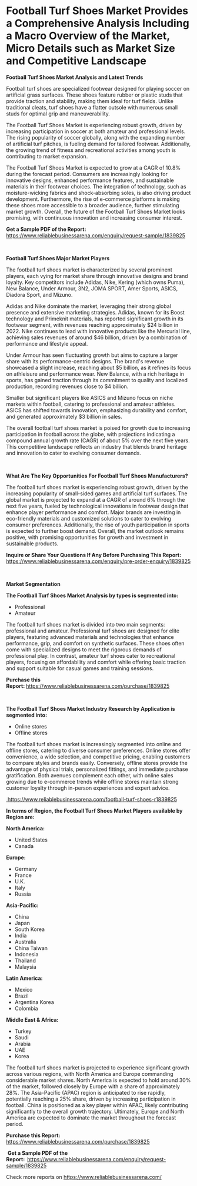 <p><h1>Football Turf Shoes Market Provides a Comprehensive Analysis Including a Macro Overview of the Market, Micro Details such as Market Size and Competitive Landscape</h1></p><p><strong>Football Turf Shoes Market Analysis and Latest Trends</strong></p>
<p><p>Football turf shoes are specialized footwear designed for playing soccer on artificial grass surfaces. These shoes feature rubber or plastic studs that provide traction and stability, making them ideal for turf fields. Unlike traditional cleats, turf shoes have a flatter outsole with numerous small studs for optimal grip and maneuverability.</p><p>The Football Turf Shoes Market is experiencing robust growth, driven by increasing participation in soccer at both amateur and professional levels. The rising popularity of soccer globally, along with the expanding number of artificial turf pitches, is fueling demand for tailored footwear. Additionally, the growing trend of fitness and recreational activities among youth is contributing to market expansion.</p><p>The Football Turf Shoes Market is expected to grow at a CAGR of 10.8% during the forecast period. Consumers are increasingly looking for innovative designs, enhanced performance features, and sustainable materials in their footwear choices. The integration of technology, such as moisture-wicking fabrics and shock-absorbing soles, is also driving product development. Furthermore, the rise of e-commerce platforms is making these shoes more accessible to a broader audience, further stimulating market growth. Overall, the future of the Football Turf Shoes Market looks promising, with continuous innovation and increasing consumer interest.</p></p>
<p><strong>Get a Sample PDF of the Report:&nbsp;</strong> <a href="https://www.reliablebusinessarena.com/enquiry/request-sample/1839825?utm_campaign=2039&utm_medium=2&utm_source=Github&utm_content=ia&utm_term=07022025&utm_id=football-turf-shoes">https://www.reliablebusinessarena.com/enquiry/request-sample/1839825</a></p>
<p>&nbsp;</p>
<p><strong>Football Turf Shoes Major Market Players</strong></p>
<p><p>The football turf shoes market is characterized by several prominent players, each vying for market share through innovative designs and brand loyalty. Key competitors include Adidas, Nike, Kering (which owns Puma), New Balance, Under Armour, 3N2, JOMA SPORT, Amer Sports, ASICS, Diadora Sport, and Mizuno. </p><p>Adidas and Nike dominate the market, leveraging their strong global presence and extensive marketing strategies. Adidas, known for its Boost technology and Primeknit materials, has reported significant growth in its footwear segment, with revenues reaching approximately $24 billion in 2022. Nike continues to lead with innovative products like the Mercurial line, achieving sales revenues of around $46 billion, driven by a combination of performance and lifestyle appeal.  </p><p>Under Armour has seen fluctuating growth but aims to capture a larger share with its performance-centric designs. The brand's revenue showcased a slight increase, reaching about $5 billion, as it refines its focus on athleisure and performance wear. New Balance, with a rich heritage in sports, has gained traction through its commitment to quality and localized production, recording revenues close to $4 billion.</p><p>Smaller but significant players like ASICS and Mizuno focus on niche markets within football, catering to professional and amateur athletes. ASICS has shifted towards innovation, emphasizing durability and comfort, and generated approximately $3 billion in sales. </p><p>The overall football turf shoes market is poised for growth due to increasing participation in football across the globe, with projections indicating a compound annual growth rate (CAGR) of about 5% over the next five years. This competitive landscape reflects an industry that blends brand heritage and innovation to cater to evolving consumer demands.</p></p>
<p>&nbsp;</p>
<p><strong>What Are The Key Opportunities For Football Turf Shoes Manufacturers?</strong></p>
<p><p>The football turf shoes market is experiencing robust growth, driven by the increasing popularity of small-sided games and artificial turf surfaces. The global market is projected to expand at a CAGR of around 6% through the next five years, fueled by technological innovations in footwear design that enhance player performance and comfort. Major brands are investing in eco-friendly materials and customized solutions to cater to evolving consumer preferences. Additionally, the rise of youth participation in sports is expected to further boost demand. Overall, the market outlook remains positive, with promising opportunities for growth and investment in sustainable products.</p></p>
<p><strong>Inquire or Share Your Questions If Any Before Purchasing This Report:</strong> <a href="https://www.reliablebusinessarena.com/enquiry/pre-order-enquiry/1839825?utm_campaign=2039&utm_medium=2&utm_source=Github&utm_content=ia&utm_term=07022025&utm_id=football-turf-shoes">https://www.reliablebusinessarena.com/enquiry/pre-order-enquiry/1839825</a></p>
<p>&nbsp;</p>
<p><strong>Market Segmentation</strong></p>
<p><strong>The Football Turf Shoes Market Analysis by types is segmented into:</strong></p>
<p><ul><li>Professional</li><li>Amateur</li></ul></p>
<p><p>The football turf shoes market is divided into two main segments: professional and amateur. Professional turf shoes are designed for elite players, featuring advanced materials and technologies that enhance performance, grip, and comfort on synthetic surfaces. These shoes often come with specialized designs to meet the rigorous demands of professional play. In contrast, amateur turf shoes cater to recreational players, focusing on affordability and comfort while offering basic traction and support suitable for casual games and training sessions.</p></p>
<p><strong>Purchase this Report:&nbsp;</strong><a href="https://www.reliablebusinessarena.com/purchase/1839825?utm_campaign=2039&utm_medium=2&utm_source=Github&utm_content=ia&utm_term=07022025&utm_id=football-turf-shoes">https://www.reliablebusinessarena.com/purchase/1839825</a></p>
<p>&nbsp;</p>
<p><strong>The Football Turf Shoes Market Industry Research by Application is segmented into:</strong></p>
<p><ul><li>Online stores</li><li>Offline stores</li></ul></p>
<p><p>The football turf shoes market is increasingly segmented into online and offline stores, catering to diverse consumer preferences. Online stores offer convenience, a wide selection, and competitive pricing, enabling customers to compare styles and brands easily. Conversely, offline stores provide the advantage of physical trials, personalized fittings, and immediate purchase gratification. Both avenues complement each other, with online sales growing due to e-commerce trends while offline stores maintain strong customer loyalty through in-person experiences and expert advice.</p></p>
<p><a href="https://www.reliablebusinessarena.com/football-turf-shoes-r1839825?utm_campaign=2039&utm_medium=2&utm_source=Github&utm_content=ia&utm_term=07022025&utm_id=football-turf-shoes">&nbsp;https://www.reliablebusinessarena.com/football-turf-shoes-r1839825</a></p>
<p><strong>In terms of Region, the Football Turf Shoes Market Players available by Region are:</strong></p>
<p>
    <p> <strong> North America: </strong>
        <ul>
            <li>United States</li>
            <li>Canada</li>
        </ul>
        </p> 
    <p> <strong> Europe: </strong>
        <ul>
            <li>Germany</li>
            <li>France</li>
            <li>U.K.</li>
            <li>Italy</li>
            <li>Russia</li>
        </ul>
        </p> 
    <p> <strong> Asia-Pacific: </strong>
        <ul>
            <li>China</li>
            <li>Japan</li>
            <li>South Korea</li>
            <li>India</li>
            <li>Australia</li>
            <li>China Taiwan</li>
            <li>Indonesia</li>
            <li>Thailand</li>
            <li>Malaysia</li>
        </ul>
        </p> 
    <p> <strong> Latin America: </strong>
        <ul>
            <li>Mexico</li>
            <li>Brazil</li>
            <li>Argentina Korea</li>
            <li>Colombia</li>
        </ul>
        </p> 
    <p> <strong> Middle East & Africa: </strong>
        <ul>
            <li>Turkey</li>
            <li>Saudi</li>
            <li>Arabia</li>
            <li>UAE</li>
            <li>Korea</li>
        </ul>
    </p>
    </p>
<p><p>The football turf shoes market is projected to experience significant growth across various regions, with North America and Europe commanding considerable market shares. North America is expected to hold around 30% of the market, followed closely by Europe with a share of approximately 28%. The Asia-Pacific (APAC) region is anticipated to rise rapidly, potentially reaching a 25% share, driven by increasing participation in football. China is positioned as a key player within APAC, likely contributing significantly to the overall growth trajectory. Ultimately, Europe and North America are expected to dominate the market throughout the forecast period.</p></p>
<p><strong>Purchase this Report: </strong><a href="https://www.reliablebusinessarena.com/purchase/1839825?utm_campaign=2039&utm_medium=2&utm_source=Github&utm_content=ia&utm_term=07022025&utm_id=football-turf-shoes">https://www.reliablebusinessarena.com/purchase/1839825</a></p>
<p>&nbsp;<strong>Get a Sample PDF of the Report:&nbsp;&nbsp;</strong><a href="https://www.reliablebusinessarena.com/enquiry/request-sample/1839825?utm_campaign=2039&utm_medium=2&utm_source=Github&utm_content=ia&utm_term=07022025&utm_id=football-turf-shoes">https://www.reliablebusinessarena.com/enquiry/request-sample/1839825</a></p>
<p><strong></strong></p>
<p>Check more reports on <a href="https://www.reliablebusinessarena.com/?utm_campaign=2039&utm_medium=2&utm_source=Github&utm_content=ia&utm_term=07022025&utm_id=football-turf-shoes">https://www.reliablebusinessarena.com/</a></p>